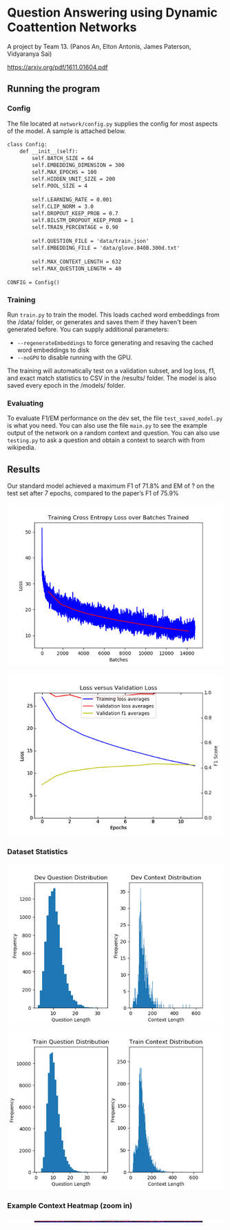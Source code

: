 # Question Answering using Dynamic Coattention Networks

A project by Team 13. (Panos An, Elton Antonis, James Paterson, Vidyaranya Sai)

https://arxiv.org/pdf/1611.01604.pdf

## Running the program
### Config
The file located at `network/config.py` supplies the config for most aspects of the model. A sample is attached below.

    class Config:
        def __init__(self):
            self.BATCH_SIZE = 64
            self.EMBEDDING_DIMENSION = 300
            self.MAX_EPOCHS = 100
            self.HIDDEN_UNIT_SIZE = 200
            self.POOL_SIZE = 4

            self.LEARNING_RATE = 0.001
            self.CLIP_NORM = 3.0
            self.DROPOUT_KEEP_PROB = 0.7
            self.BILSTM_DROPOUT_KEEP_PROB = 1
            self.TRAIN_PERCENTAGE = 0.90

            self.QUESTION_FILE = 'data/train.json'
            self.EMBEDDING_FILE = 'data/glove.840B.300d.txt'

            self.MAX_CONTEXT_LENGTH = 632
            self.MAX_QUESTION_LENGTH = 40

    CONFIG = Config()

### Training
Run `train.py` to train the model. This loads cached word embeddings from the /data/ folder, or generates and saves them if they haven't been generated before. You can supply additional parameters:
 - `--regenerateEmbeddings` to force generating and resaving the cached word embeddings to disk 
 - `--noGPU` to disable running with the GPU.
 
The training will automatically test on a validation subset, and log loss, f1, and exact match statistics to CSV in the /results/ folder. The model is also saved every epoch in the /models/ folder.

### Evaluating
To evaluate F1/EM performance on the dev set, the file `test_saved_model.py` is what you need. You can also use the file `main.py` to see the example output of the network on a random context and question. You can also use `testing.py` to ask a question and obtain a context to search with from wikipedia.

## Results
Our standard model achieved a maximum F1 of 71.8% and EM of ?  on the test set after 7 epochs, compared to the paper’s F1 of 75.9%

![](https://raw.githubusercontent.com/jamjar919/dynamic-coattention-networks/master/loss_graph.png?token=AFYtbLdhVAmZilLdFlcjc5oMH0_SQslGks5crPkfwA%3D%3D)

![](https://raw.githubusercontent.com/jamjar919/dynamic-coattention-networks/master/loss_validation_loss_graph.png?token=AFYtbDFLaIc-BqPfHpVwKztj5_yKBoQtks5crPlTwA%3D%3D)

### Dataset Statistics

![](https://github.com/jamjar919/dynamic-coattention-networks/blob/master/data/dev_question_histogram.png?raw=true)
![](https://github.com/jamjar919/dynamic-coattention-networks/blob/master/data/train_question_histogram.png?raw=true)

### Example Context Heatmap (zoom in)

![](https://github.com/jamjar919/dynamic-coattention-networks/blob/master/question.png?raw=true)
